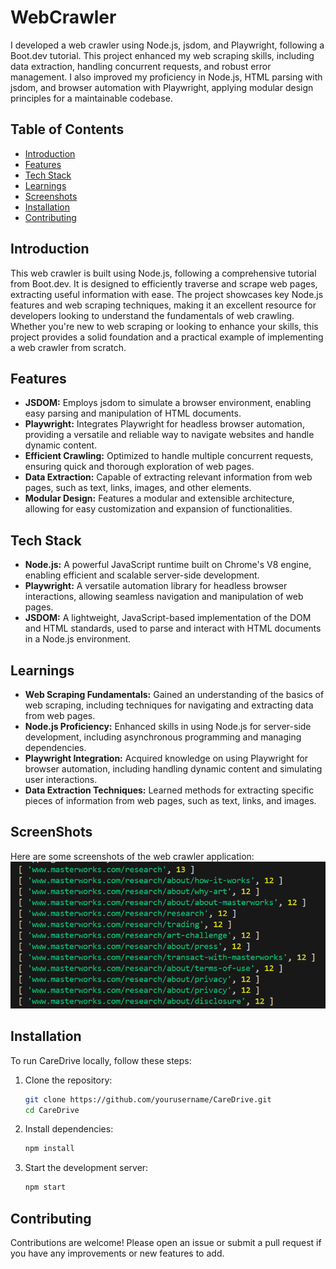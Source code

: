 # WebCrawler

I developed a web crawler using Node.js, jsdom, and Playwright, following a Boot.dev tutorial. This project enhanced my web scraping skills, including data extraction, handling concurrent requests, and robust error management. I also improved my proficiency in Node.js, HTML parsing with jsdom, and browser automation with Playwright, applying modular design principles for a maintainable codebase.

## Table of Contents

- [Introduction](#introduction)
- [Features](#features)
- [Tech Stack](#tech-stack)
- [Learnings](#learnings)
- [Screenshots](#screenshots)
- [Installation](#installation)
- [Contributing](#contributing)

## Introduction

This web crawler is built using Node.js, following a comprehensive tutorial from Boot.dev. It is designed to efficiently traverse and scrape web pages, extracting useful information with ease. The project showcases key Node.js features and web scraping techniques, making it an excellent resource for developers looking to understand the fundamentals of web crawling. Whether you're new to web scraping or looking to enhance your skills, this project provides a solid foundation and a practical example of implementing a web crawler from scratch.

## Features

- **JSDOM:** Employs jsdom to simulate a browser environment, enabling easy parsing and manipulation of HTML documents.
- **Playwright:** Integrates Playwright for headless browser automation, providing a versatile and reliable way to navigate websites and handle dynamic content.
- **Efficient Crawling:** Optimized to handle multiple concurrent requests, ensuring quick and thorough exploration of web pages.
- **Data Extraction:** Capable of extracting relevant information from web pages, such as text, links, images, and other elements.
- **Modular Design:** Features a modular and extensible architecture, allowing for easy customization and expansion of functionalities.

## Tech Stack

- **Node.js:** A powerful JavaScript runtime built on Chrome's V8 engine, enabling efficient and scalable server-side development.
- **Playwright:** A versatile automation library for headless browser interactions, allowing seamless navigation and manipulation of web pages.
- **JSDOM:** A lightweight, JavaScript-based implementation of the DOM and HTML standards, used to parse and interact with HTML documents in a Node.js environment.

## Learnings

- **Web Scraping Fundamentals:** Gained an understanding of the basics of web scraping, including techniques for navigating and extracting data from web pages.
- **Node.js Proficiency:** Enhanced skills in using Node.js for server-side development, including asynchronous programming and managing dependencies.
- **Playwright Integration:** Acquired knowledge on using Playwright for browser automation, including handling dynamic content and simulating user interactions.
- **Data Extraction Techniques:** Learned methods for extracting specific pieces of information from web pages, such as text, links, and images.

## ScreenShots

Here are some screenshots of the web crawler application:
![image](image.png)

## Installation

To run CareDrive locally, follow these steps:

1. Clone the repository:
   ```bash
   git clone https://github.com/yourusername/CareDrive.git
   cd CareDrive
   ```
2. Install dependencies:
   ```bash
   npm install
   ```
3. Start the development server:
   ```bash
   npm start
   ```

## Contributing

Contributions are welcome! Please open an issue or submit a pull request if you have any improvements or new features to add.
